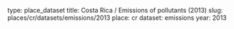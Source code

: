 type: place_dataset
title: Costa Rica / Emissions of pollutants (2013)
slug: places/cr/datasets/emissions/2013
place: cr
dataset: emissions
year: 2013
